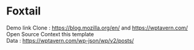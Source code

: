 # Foxtail

Demo link Clone : https://blog.mozilla.org/en/  and  https://wptavern.com/ <br>
Open Source Context this template <br>
Data : https://wptavern.com/wp-json/wp/v2/posts/
